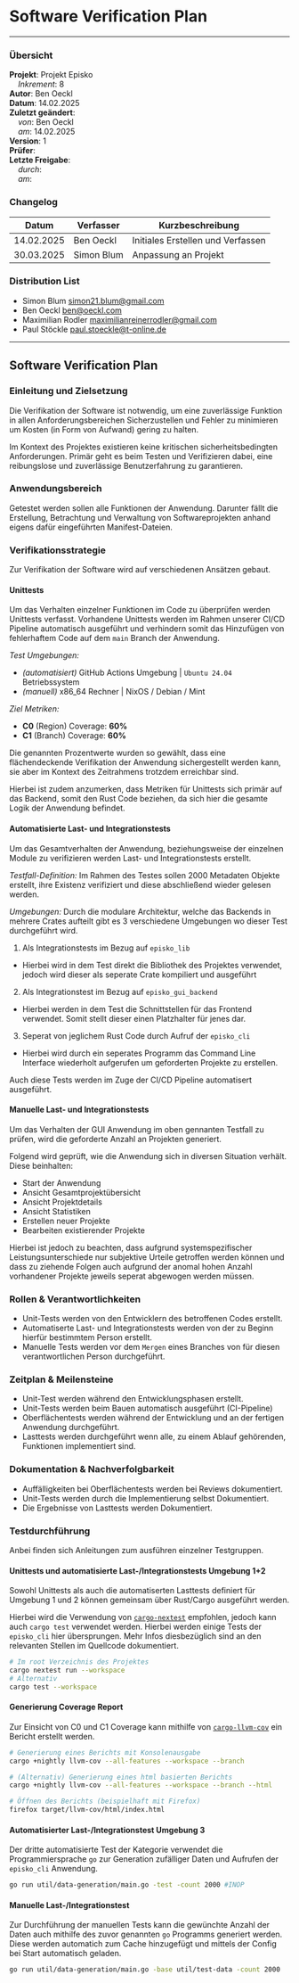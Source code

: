 # Software Verification Plan

---

### Übersicht

**Projekt**: Projekt Episko \
&nbsp;&nbsp;&nbsp;&nbsp;_Inkrement_: 8\
**Autor**: Ben Oeckl\
**Datum**: 14.02.2025\
**Zuletzt geändert**: \
&nbsp;&nbsp;&nbsp;&nbsp;_von_: Ben Oeckl\
&nbsp;&nbsp;&nbsp;&nbsp;_am_: 14.02.2025\
**Version**: 1 \
**Prüfer**: \
**Letzte Freigabe**: \
&nbsp;&nbsp;&nbsp;&nbsp;_durch_: \
&nbsp;&nbsp;&nbsp;&nbsp;_am_:

### Changelog

| Datum      | Verfasser  | Kurzbeschreibung                  |
|------------|------------|-----------------------------------|
| 14.02.2025 | Ben Oeckl  | Initiales Erstellen und Verfassen |
| 30.03.2025 | Simon Blum | Anpassung an Projekt              |

### Distribution List

- Simon Blum <simon21.blum@gmail.com>
- Ben Oeckl <ben@oeckl.com>
- Maximilian Rodler <maximilianreinerrodler@gmail.com>
- Paul Stöckle <paul.stoeckle@t-online.de>

---

## Software Verification Plan

### Einleitung und Zielsetzung

Die Verifikation der Software ist notwendig, um eine zuverlässige Funktion in allen
Anforderungsbereichen Sicherzustellen und Fehler zu minimieren um Kosten (in Form von Aufwand)
gering zu halten.

Im Kontext des Projektes existieren keine kritischen sicherheitsbedingten Anforderungen. Primär geht es
beim Testen und Verifizieren dabei, eine reibungslose und zuverlässige Benutzerfahrung zu garantieren.

### Anwendungsbereich

Getestet werden sollen alle Funktionen der Anwendung. Darunter fällt die Erstellung, Betrachtung und
Verwaltung von Softwareprojekten anhand eigens dafür eingeführten Manifest-Dateien.

### Verifikationsstrategie

Zur Verifikation der Software wird auf verschiedenen Ansätzen gebaut.

#### Unittests

Um das Verhalten einzelner Funktionen im Code zu überprüfen werden Unittests verfasst.
Vorhandene Unittests werden im Rahmen unserer CI/CD Pipeline automatisch ausgeführt und
verhindern somit das Hinzufügen von fehlerhaftem Code auf dem `main` Branch der Anwendung.

*Test Umgebungen:*
- _(automatisiert)_ GitHub Actions Umgebung | `Ubuntu 24.04` Betriebssystem
- _(manuell)_ x86_64 Rechner | NixOS / Debian / Mint

*Ziel Metriken:*
- **C0** (Region) Coverage: **60%**
- **C1** (Branch) Coverage: **60%**

Die genannten Prozentwerte wurden so gewählt, dass eine flächendeckende Verifikation der Anwendung
sichergestellt werden kann, sie aber im Kontext des Zeitrahmens trotzdem erreichbar sind.

Hierbei ist zudem anzumerken, dass Metriken für Unittests sich primär auf das Backend, somit den Rust Code beziehen,
da sich hier die gesamte Logik der Anwendung befindet.

#### Automatisierte Last- und Integrationstests

Um das Gesamtverhalten der Anwendung, beziehungsweise der einzelnen Module zu verifizieren werden
Last- und Integrationstests erstellt. 

*Testfall-Definition:*
Im Rahmen des Testes sollen 2000 Metadaten Objekte erstellt, ihre Existenz verifiziert und diese
abschließend wieder gelesen werden.

*Umgebungen:*
Durch die modulare Architektur, welche das Backends in mehrere Crates aufteilt gibt es 3 verschiedene
Umgebungen wo dieser Test durchgeführt wird.

1. Als Integrationstests im Bezug auf `episko_lib`
  - Hierbei wird in dem Test direkt die Bibliothek des Projektes 
    verwendet, jedoch wird dieser als seperate Crate kompiliert und ausgeführt

2. Als Integrationstest im Bezug auf `episko_gui_backend`
  - Hierbei werden in dem Test die Schnittstellen für das Frontend
    verwendet. Somit stellt dieser einen Platzhalter für jenes dar.

3. Seperat von jeglichem Rust Code durch Aufruf der `episko_cli`
  - Hierbei wird durch ein seperates Programm das Command Line Interface wiederholt
    aufgerufen um geforderten Projekte zu erstellen.

Auch diese Tests werden im Zuge der CI/CD Pipeline automatisert ausgeführt.

#### Manuelle Last- und Integrationstests

Um das Verhalten der GUI Anwendung im oben gennanten Testfall zu prüfen, 
wird die geforderte Anzahl an Projekten generiert.

Folgend wird geprüft, wie die Anwendung sich in diversen Situation verhält. Diese beinhalten:

- Start der Anwendung
- Ansicht Gesamtprojektübersicht
- Ansicht Projektdetails
- Ansicht Statistiken
- Erstellen neuer Projekte
- Bearbeiten existierender Projekte

Hierbei ist jedoch zu beachten, dass aufgrund systemspezifischer Leistungsunterschiede nur
subjektive Urteile getroffen werden können und dass zu ziehende Folgen auch aufgrund der anomal
hohen Anzahl vorhandener Projekte jeweils seperat abgewogen werden müssen.
  
### Rollen & Verantwortlichkeiten

- Unit-Tests werden von den Entwicklern des betroffenen Codes erstellt.
- Automatiserte Last- und Integrationstests werden von der zu Beginn hierfür bestimmtem Person erstellt.
- Manuelle Tests werden vor dem `Mergen` eines Branches von für diesen verantwortlichen Person durchgeführt.

### Zeitplan & Meilensteine

- Unit-Test werden während den Entwicklungsphasen erstellt.
- Unit-Tests werden beim Bauen automatisch ausgeführt (CI-Pipeline)
- Oberflächentests werden während der Entwicklung und an der fertigen Anwendung durchgeführt.
- Lasttests werden durchgeführt wenn alle, zu einem Ablauf gehörenden, Funktionen implementiert
  sind.

### Dokumentation & Nachverfolgbarkeit

- Auffälligkeiten bei Oberflächentests werden bei Reviews dokumentiert.
- Unit-Tests werden durch die Implementierung selbst Dokumentiert.
- Die Ergebnisse von Lasttests werden Dokumentiert. 

### Testdurchführung

Anbei finden sich Anleitungen zum ausführen einzelner Testgruppen.

#### Unittests und automatisierte Last-/Integrationstests Umgebung 1+2

Sowohl Unittests als auch die automatiserten Lasttests definiert für Umgebung 1 und 2
können gemeinsam über Rust/Cargo ausgeführt werden.

Hierbei wird die Verwendung von [`cargo-nextest`](https://nexte.st/) empfohlen, jedoch kann
auch `cargo test` verwendet werden. Hierbei werden einige Tests der `episko_cli` hier übersprungen.
Mehr Infos diesbezüglich sind an den relevanten Stellen im Quellcode dokumentiert.

```sh
# Im root Verzeichnis des Projektes
cargo nextest run --workspace
# Alternativ
cargo test --workspace

```
#### Generierung Coverage Report

Zur Einsicht von C0 und C1 Coverage kann mithilfe von [`cargo-llvm-cov`](https://github.com/taiki-e/cargo-llvm-cov)
ein Bericht erstellt werden.

```sh
# Generierung eines Berichts mit Konsolenausgabe
cargo +nightly llvm-cov --all-features --workspace --branch

# (Alternativ) Generierung eines html basierten Berichts
cargo +nightly llvm-cov --all-features --workspace --branch --html

# Öffnen des Berichts (beispielhaft mit Firefox)
firefox target/llvm-cov/html/index.html
```

#### Automatisierter Last-/Integrationstest Umgebung 3

Der dritte automatisierte Test der Kategorie verwendet die Programmiersprache `go` zur Generation
zufälliger Daten und Aufrufen der `episko_cli` Anwendung.

```sh
go run util/data-generation/main.go -test -count 2000 #INOP
```

#### Manuelle Last-/Integrationstest

Zur Durchführung der manuellen Tests kann die gewünchte Anzahl der Daten auch mithilfe des zuvor genannten
`go` Programms generiert werden. Diese werden automatich zum Cache hinzugefügt und mittels der Config
bei Start automatisch geladen.

```sh
go run util/data-generation/main.go -base util/test-data -count 2000
```
